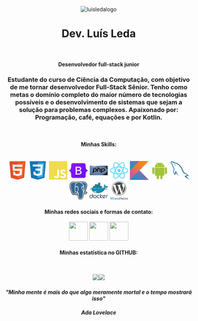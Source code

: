 <p align="center"><img alt="luisledalogo" height="250" width="300" src="https://user-images.githubusercontent.com/81451242/153656805-6ba714d9-faea-4ed2-be4d-be64638b8521.png"></p>

<h1 align="center">Dev. Luís Leda</h1>

</br>
<h4 align="center"><p>Desenvolvedor full-stack junior</h4>
<h3 align="center"><p>Estudante do curso de Ciência da Computação, com objetivo
de me tornar desenvolvedor Full-Stack Sênior. Tenho como
metas o domínio completo do maior número de tecnologias
possíveis e o desenvolvimento de sistemas que sejam a
solução para problemas complexos.
Apaixonado por:
Programação, café, equações e por Kotlin.</h3>
</br>

<div>
 <h4 align="center">Minhas Skills:</h4>
 <div align="center" style="display: inline_block"><br>
  <img alt="Luis-HTML5" height="50" width="50" src="https://raw.githubusercontent.com/devicons/devicon/master/icons/html5/html5-original.svg">
  <img alt="Luis-CSS3" height="50" width="50" src="https://raw.githubusercontent.com/devicons/devicon/master/icons/css3/css3-original.svg">
  <img alt="Luis-JS" height="50" width="50" src="https://raw.githubusercontent.com/devicons/devicon/master/icons/javascript/javascript-plain.svg">
  <img alt="Luis-BootStrap" height="50" width="50" src="https://raw.githubusercontent.com/devicons/devicon/master/icons/bootstrap/bootstrap-original.svg">
  <img alt="Luis-PHP" height="50" width="50" src="https://raw.githubusercontent.com/devicons/devicon/master/icons/php/php-original.svg">
  <img alt="Luis-React" height="50" width="50" src="https://raw.githubusercontent.com/devicons/devicon/master/icons/react/react-original.svg">
  <img alt="Luis-Kotlin" height="50" width="50" src="https://raw.githubusercontent.com/devicons/devicon/master/icons/kotlin/kotlin-original.svg">
  <img alt="Luis-Android" height="50" width="50" src="https://raw.githubusercontent.com/devicons/devicon/master/icons/android/android-original.svg">
  <img alt="Luis-MySQL" height="50" width="50" src="https://raw.githubusercontent.com/devicons/devicon/master/icons/mysql/mysql-original.svg">
  <img alt="Luis-pstgresql" height="50" width="50" src="https://raw.githubusercontent.com/devicons/devicon/master/icons/postgresql/postgresql-original.svg">
  <img alt="Luis-docker" height="50" width="50" src="https://raw.githubusercontent.com/devicons/devicon/master/icons/docker/docker-original-wordmark.svg">
  <img alt="Luis-wordpress" height="50" width="50" src="https://raw.githubusercontent.com/devicons/devicon/master/icons/wordpress/wordpress-original.svg">


  

 </div>
 
 <h4 align="center"> Minhas redes sociais e formas de contato:</h4>
 
</div>

<div align="center">
 <a href="https://www.instagram.com/_luisleda/" target="_blank"><img src="https://user-images.githubusercontent.com/81451242/153655025-6fa9a747-333c-46ca-8172-d745f92e974b.png" target="_blank" height="50" width="50"></a>
  <a href="mailto:luis_neto@live.com"><img src="https://user-images.githubusercontent.com/81451242/153654554-42c3e6c7-7529-46cf-a975-625cfc6484b4.png" height="50" width="50"></a>
  <a href="https://www.linkedin.com/in/luisleda" target="_blank"><img src="https://user-images.githubusercontent.com/81451242/153654213-c52fcf17-edb9-41bf-b58b-09d632fd51e8.png" target="_blank" height="50" width="50"></a> 
</div>

 <h4 align="center">Minhas estatística no GITHUB:</h4>

 <div align="center"><br>
  <p padding-bottom="180em"><img height="180em" src="https://github-readme-stats.vercel.app/api?username=luisleda&show_icons=true&theme=radical&include_all_commits=true&count_private=true"/><img height="180em" src="https://github-readme-stats.vercel.app/api/top-langs/?username=luisleda&layout=compact&langs_count=7&theme=radical"/> </p>
  
</div>


<h4 align="center"><em>"Minha mente é mais do que algo meramente mortal e o tempo mostrará isso"</em></h4>
<h4 align="center"><em>Ada Lovelace</em></h4>

                                                                                                
